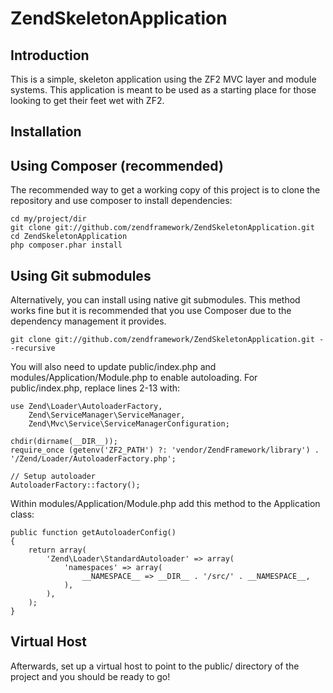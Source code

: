 ZendSkeletonApplication
=======================

Introduction
------------
This is a simple, skeleton application using the ZF2 MVC layer and module
systems. This application is meant to be used as a starting place for those
looking to get their feet wet with ZF2.


Installation
------------

Using Composer (recommended)
----------------------------
The recommended way to get a working copy of this project is to clone the repository
and use composer to install dependencies:

    cd my/project/dir
    git clone git://github.com/zendframework/ZendSkeletonApplication.git
    cd ZendSkeletonApplication
    php composer.phar install

Using Git submodules
--------------------
Alternatively, you can install using native git submodules. This method works fine but it is
recommended that you use Composer due to the dependency management it provides.

    git clone git://github.com/zendframework/ZendSkeletonApplication.git --recursive

You will also need to update public/index.php and modules/Application/Module.php to enable autoloading.
For public/index.php, replace lines 2-13 with:

    use Zend\Loader\AutoloaderFactory,
        Zend\ServiceManager\ServiceManager,
        Zend\Mvc\Service\ServiceManagerConfiguration;

    chdir(dirname(__DIR__));
    require_once (getenv('ZF2_PATH') ?: 'vendor/ZendFramework/library') . '/Zend/Loader/AutoloaderFactory.php';

    // Setup autoloader
    AutoloaderFactory::factory();

Within modules/Application/Module.php add this method to the Application class:

    public function getAutoloaderConfig()
    {
        return array(
            'Zend\Loader\StandardAutoloader' => array(
                'namespaces' => array(
                    __NAMESPACE__ => __DIR__ . '/src/' . __NAMESPACE__,
                ),
            ),
        );
    }

Virtual Host
------------
Afterwards, set up a virtual host to point to the public/ directory of the
project and you should be ready to go!
